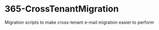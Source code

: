 # 365-CrossTenantMigration
Migration scripts to make cross-tenant e-mail migration easier to perform
